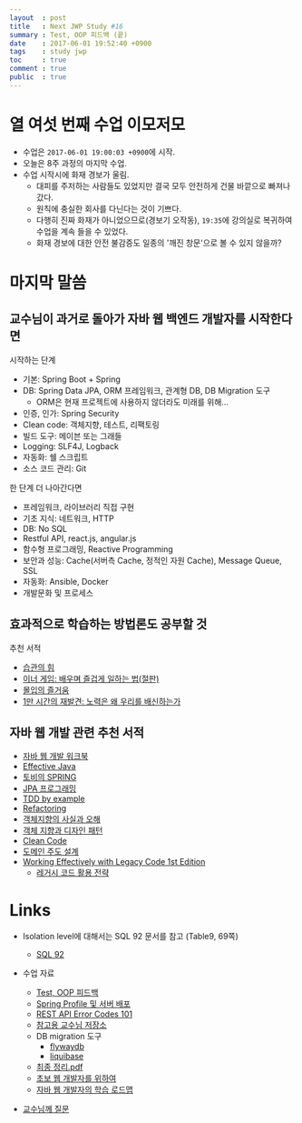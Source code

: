 ```yaml
---
layout  : post
title   : Next JWP Study #16
summary : Test, OOP 피드백 (끝)
date    : 2017-06-01 19:52:40 +0900
tags    : study jwp
toc     : true
comment : true
public  : true
---
```


# 열 여섯 번째 수업 이모저모

* 수업은 `2017-06-01 19:00:03 +0900`에 시작.
* 오늘은 8주 과정의 마지막 수업.
* 수업 시작시에 화재 경보가 울림.
    * 대피를 주저하는 사람들도 있었지만 결국 모두 안전하게 건물 바깥으로 빠져나갔다.
    * 원칙에 충실한 회사를 다닌다는 것이 기쁘다.
    * 다행히 진짜 화재가 아니었으므로(경보기 오작동), `19:35`에 강의실로 복귀하여 수업을 계속 들을 수 있었다.
    * 화재 경보에 대한 안전 불감증도 일종의 '깨진 창문'으로 볼 수 있지 않을까?

# 마지막 말씀

## 교수님이 과거로 돌아가 자바 웹 백엔드 개발자를 시작한다면

시작하는 단계

* 기본: Spring Boot + Spring
* DB: Spring Data JPA, ORM 프레임워크, 관계형 DB, DB Migration 도구
    * ORM은 현재 프로젝트에 사용하지 않더라도 미래를 위해…
* 인증, 인가: Spring Security
* Clean code: 객체지향, 테스트, 리팩토링
* 빌드 도구: 메이븐 또는 그래들
* Logging: SLF4J, Logback
* 자동화: 쉘 스크립트
* 소스 코드 관리: Git

한 단계 더 나아간다면

* 프레임워크, 라이브러리 직접 구현
* 기초 지식: 네트워크, HTTP
* DB: No SQL
* Restful API, react.js, angular.js
* 함수형 프로그래밍, Reactive Programming
* 보안과 성능: Cache(서버측 Cache, 정적인 자원 Cache), Message Queue, SSL
* 자동화: Ansible, Docker
* 개발문화 및 프로세스

## 효과적으로 학습하는 방법론도 공부할 것

추천 서적

* [습관의 힘](http://www.kyobobook.co.kr/product/detailViewKor.laf?barcode=9788901150598)
* [이너 게임: 배우며 즐겁게 일하는 법(절판)](http://www.kyobobook.co.kr/product/detailViewKor.laf?ejkGb=KOR&mallGb=KOR&barcode=9788995540213&orderClick=LAG&Kc=)
* [몰입의 즐거움](http://www.kyobobook.co.kr/product/detailViewKor.laf?ejkGb=KOR&mallGb=KOR&barcode=9788973378869&orderClick=LAG&Kc=)
* [1만 시간의 재발견: 노력은 왜 우리를 배신하는가](http://www.kyobobook.co.kr/product/detailViewKor.laf?ejkGb=KOR&mallGb=KOR&barcode=9791186805282&orderClick=LAH&Kc=)

## 자바 웹 개발 관련 추천 서적

* [자바 웹 개발 워크북](http://www.kyobobook.co.kr/product/detailViewKor.laf?ejkGb=KOR&mallGb=KOR&barcode=9788965400677&orderClick=LAH&Kc=)
* [Effective Java](http://www.kyobobook.co.kr/product/detailViewKor.laf?ejkGb=KOR&mallGb=KOR&barcode=9788966261161&orderClick=LAH&Kc=)
* [토비의 SPRING](http://www.kyobobook.co.kr/product/detailViewKor.laf?ejkGb=KOR&mallGb=KOR&barcode=9788960773431&orderClick=LAH&Kc=)
* [JPA 프로그래밍](http://www.kyobobook.co.kr/product/detailViewKor.laf?ejkGb=KOR&mallGb=KOR&barcode=9788960777330&orderClick=LAH&Kc=)
* [TDD by example](http://www.kyobobook.co.kr/product/detailViewKor.laf?ejkGb=KOR&mallGb=KOR&barcode=9788966261024&orderClick=LAH&Kc=)
* [Refactoring](http://www.kyobobook.co.kr/product/detailViewKor.laf?ejkGb=KOR&mallGb=KOR&barcode=9788979149715&orderClick=LAH&Kc=)
* [객체지향의 사실과 오해](http://www.kyobobook.co.kr/product/detailViewKor.laf?ejkGb=KOR&mallGb=KOR&barcode=9788998139766&orderClick=LAH&Kc=)
* [객체 지향과 디자인 패턴](http://www.kyobobook.co.kr/product/detailViewKor.laf?ejkGb=KOR&mallGb=KOR&barcode=9788969090010&orderClick=LAH&Kc=)
* [Clean Code](http://www.kyobobook.co.kr/product/detailViewKor.laf?ejkGb=KOR&mallGb=KOR&barcode=9788966260959&orderClick=LAH&Kc=)
* [도메인 주도 설계](http://www.kyobobook.co.kr/product/detailViewKor.laf?ejkGb=KOR&mallGb=KOR&barcode=9788992939850&orderClick=LAH&Kc=)
* [Working Effectively with Legacy Code 1st Edition](https://www.amazon.com/Working-Effectively-Legacy-Michael-Feathers/dp/0131177052)
    * [레거시 코드 활용 전략](http://www.kyobobook.co.kr/product/detailViewKor.laf?ejkGb=KOR&mallGb=KOR&barcode=9788989975922&orderClick=LAH&Kc=)

# Links

* Isolation level에 대해서는 SQL 92 문서를 참고 (Table9, 69쪽)
    * [SQL 92](https://www.contrib.andrew.cmu.edu/~shadow/sql/sql1992.txt)

* 수업 자료
    * [Test, OOP 피드백](https://nextstep.camp/courses/-KgDNT4rfavb_BzYLBXr/-KihchAcnJJxzb909TBT/lessons/-KlMu_0pZySnFa_fxo_n)
    * [Spring Profile 및 서버 배포](https://nextstep.camp/courses/-KgDNT4rfavb_BzYLBXr/-KihchAcnJJxzb909TBT/lessons/-Kiheahir0nyud31unoI)
    * [REST API Error Codes 101](http://blog.restcase.com/rest-api-error-codes-101/)
    * [참고용 교수님 저장소](https://github.com/slipp/jwp-spring-boot/tree/step12-spring-profile)
    * DB migration 도구
        * [flywaydb](https://flywaydb.org/)
        * [liquibase](http://www.liquibase.org/)
    * [최종 정리.pdf](https://firebasestorage.googleapis.com/v0/b/nextstep-real.appspot.com/o/lesson-attachments%2F-KgqHzXq92AfQVxeZor5%2F8-2-3.%20%EC%B5%9C%EC%A2%85%20%EC%A0%95%EB%A6%AC.pdf?alt=media&token=893d17ee-b6fc-4927-bed7-f973c55abb09)
    * [초보 웹 개발자를 위하여](https://github.com/slipp/jwp-book/tree/master/chapter1)
    * [자바 웹 개발자의 학습 로드맵](https://www.youtube.com/watch?v=3mgMwObtaQ0)

* [교수님께 질문](https://slipp.net/)
